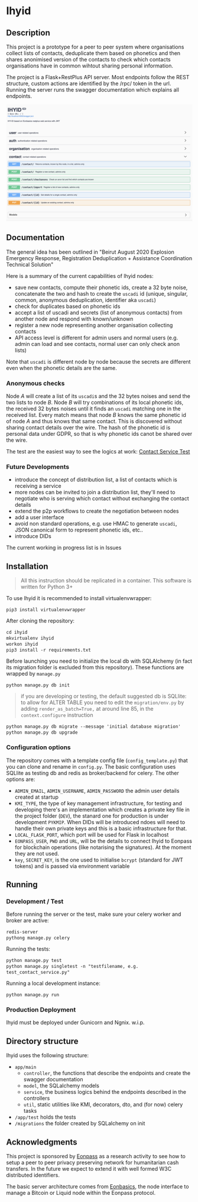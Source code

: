 # Ihyid

## Description

This project is a prototype for a peer to peer system where organisations collect lists of contacts, deduplicate them based on phonetics and then shares anonimised version of the contacts to check which contacts organisations have in common wihtout sharing personal information.  

The project is a Flask+RestPlus API server. Most endpoints follow the REST structure, custom actions are identified by the /rpc/ token in the url. Running the server runs the swagger documentation which explains all endpoints.

![Ihyih running](ihyid.png "Ihyih running")

## Documentation

The general idea has been outlined in "Beirut August 2020 Explosion Emergency Response, Registration Deduplication + Assistance Coordination Technical Solution"

Here is a summary of the current capabilities of Ihyid nodes:

+ save new contacts, compute their phonetic ids, create a 32 byte noise, concatenate the two and hash to create the `uscadi` id (unique, singular, common, anonymous deduplication, identifier aka `uscadi`)
+ check for duplicates based on phonetic ids
+ accept a list of uscadi and secrets (list of anonymous contacts) from another node and respond with known/unknown
+ register a new node representing another organisation collecting contacts
+ API access level is different for admin users and normal users (e.g. admin can load and see contacts, normal user can only check anon lists)

Note that `uscadi` is different node by node because the secrets are different even when the phonetic details are the same. 

### Anonymous checks

Node _A_ will create a list of its `uscadi`s and the 32 bytes noises and send the two lists to node _B_. Node _B_ will try combinations of its local phonetic ids, the received 32 bytes noises until it finds an `uscadi` matching one in the received list. Every match means that node _B_ knows the same phonetic id of node _A_ and thus knows that same contact. This is discovered without sharing contact details over the wire. The hash of the phonetic id is personal data under GDPR, so that is why phonetic ids canot be shared over the wire.

The test are the easiest way to see the logics at work: [Contact Service Test](app/test/test_contact_service.py)

### Future Developments

+ introduce the concept of distribution list, a list of contacts which is receiving a service
+ more nodes can be invited to join a distribution list, they'll need to negotiate who is serving which contact without exchanging the contact details
+ extend the p2p workflows to create the negotiation between nodes
+ add a user interface
+ avoid non standard operations, e.g. use HMAC to generate `uscadi`, JSON canonical form to represent phonetic ids, etc..
+ introduce DIDs

The current working in progress list is in Issues


## Installation

> All this instruction should be replicated in a container. 
> This software is written for Python 3+

To use Ihyid it is recommended to install virtualenvwrapper:

    pip3 install virtualenvwrapper

After cloning the repository:

    cd ihyid
    mkvirtualenv ihyid
    workon ihyid
    pip3 install -r requirements.txt

Before launching you need to initialize the local db with SQLAlchemy (in fact its migration folder is excluded from this repository). These functions are wrapped by `manage.py`

    python manage.py db init

> if you are developing or testing, the default suggested db is SQLlite: to allow for ALTER TABLE you need to edit the `migration/env.py` by adding `render_as_batch=True,` at around line 85, in the `context.configure` instruction

    python manage.py db migrate --message 'initial database migration'
    python manage.py db upgrade

### Configuration options

The repository comes with a template config file (`config_template.py`) that you can clone and rename in `config.py`.
The basic configuration uses SQLlite as testing db and redis as broker/backend for celery. The other options are:

+ `ADMIN_EMAIL`, `ADMIN_USERNAME`, `ADMIN_PASSWORD` the admin user details created at startup
+ `KMI_TYPE`, the type of key management infrastructure, for testing and developing there's an implementation which creates a private key file in the project folder (`DEV`), the stanard one for production is under development `PYKMIP`. When DIDs will be introduced ndoes will need to handle their own private keys and this is a basic infrastructure for that.
+ `LOCAL_FLASK_PORT`, which port will be used for Flask in localhost
+ `EONPASS_USER`, `PWD` and `URL`, will be the details to connect Ihyid to Eonpass for blockchain operations (like notarising the signatures). At the moment they are not used.
+ `key`, `SECRET_KEY`, is the one used to initialise `bcrypt` (standard for JWT tokens) and is passed via environment variable 


## Running

### Development / Test

Before running the server or the test, make sure your celery worker and broker are active:

    redis-server
    pythong manage.py celery

Running the tests:

    python manage.py test
    python manage.py singletest -n "testfilename, e.g. test_contact_service.py"    

Running a local development instance:

    python manage.py run



### Production Deployment

Ihyid must be deployed under Gunicorn and Ngnix.
w.i.p.


## Directory structure

Ihyid uses the following structure:

- `app/main` 
  - `controller`, the functions that describe the endpoints and create the swagger documentation
  - `model`, the SQLalchemy models
  - `service`, the business logics behind the endpoints described in the controllers
  - `util`, static utilities like KMI, decorators, dto, and (for now) celery tasks
- `/app/test` holds the tests
- `/migrations` the folder created by SQLalchemy on init


## Acknowledgments

This project is sponsored by [Eonpass][Eonpass] as a research activity to see how to setup a peer to peer privacy preserving network for humanitarian cash transfers. In the future we expect to extend it with well formed W3C distributed identifiers. 

The basic server architecture comes from [Eonbasics][Eonbasics], the node interface to manage a Bitcoin or Liquid node within the Eonpass protocol.

[Eonpass]: https://eonpass.com
[Eonbasics]: https://gitlab.com/Eonpass/eonbasics/
